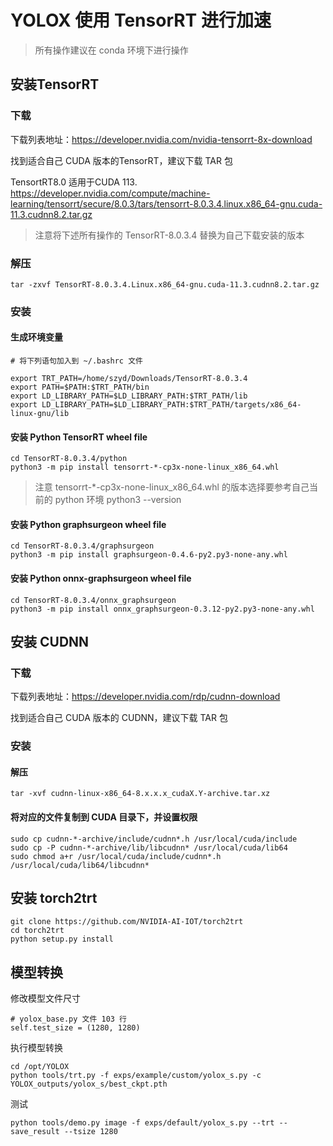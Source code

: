 # YOLOX 使用 TensorRT 进行加速

> 所有操作建议在 conda 环境下进行操作

## 安装TensorRT

### 下载

下载列表地址：https://developer.nvidia.com/nvidia-tensorrt-8x-download

找到适合自己 CUDA 版本的TensorRT，建议下载 TAR 包

TensortRT8.0 适用于CUDA 113. https://developer.nvidia.com/compute/machine-learning/tensorrt/secure/8.0.3/tars/tensorrt-8.0.3.4.linux.x86_64-gnu.cuda-11.3.cudnn8.2.tar.gz

> 注意将下述所有操作的 TensorRT-8.0.3.4 替换为自己下载安装的版本

### 解压

```
tar -zxvf TensorRT-8.0.3.4.Linux.x86_64-gnu.cuda-11.3.cudnn8.2.tar.gz
```

### 安装

#### 生成环境变量

```
# 将下列语句加入到 ~/.bashrc 文件

export TRT_PATH=/home/szyd/Downloads/TensorRT-8.0.3.4
export PATH=$PATH:$TRT_PATH/bin
export LD_LIBRARY_PATH=$LD_LIBRARY_PATH:$TRT_PATH/lib
export LD_LIBRARY_PATH=$LD_LIBRARY_PATH:$TRT_PATH/targets/x86_64-linux-gnu/lib
```

#### 安装 Python TensorRT wheel file

```
cd TensorRT-8.0.3.4/python
python3 -m pip install tensorrt-*-cp3x-none-linux_x86_64.whl
```

> 注意 tensorrt-*-cp3x-none-linux_x86_64.whl 的版本选择要参考自己当前的 python 环境  python3 --version

#### 安装 Python graphsurgeon wheel file

```
cd TensorRT-8.0.3.4/graphsurgeon
python3 -m pip install graphsurgeon-0.4.6-py2.py3-none-any.whl
```

#### 安装 Python onnx-graphsurgeon wheel file

```
cd TensorRT-8.0.3.4/onnx_graphsurgeon
python3 -m pip install onnx_graphsurgeon-0.3.12-py2.py3-none-any.whl
```

## 安装 CUDNN

### 下载

下载列表地址：https://developer.nvidia.com/rdp/cudnn-download

找到适合自己 CUDA 版本的 CUDNN，建议下载 TAR 包

### 安装

#### 解压

```
tar -xvf cudnn-linux-x86_64-8.x.x.x_cudaX.Y-archive.tar.xz
```

#### 将对应的文件复制到 CUDA 目录下，并设置权限

```
sudo cp cudnn-*-archive/include/cudnn*.h /usr/local/cuda/include 
sudo cp -P cudnn-*-archive/lib/libcudnn* /usr/local/cuda/lib64 
sudo chmod a+r /usr/local/cuda/include/cudnn*.h /usr/local/cuda/lib64/libcudnn*
```

## 安装 torch2trt

```
git clone https://github.com/NVIDIA-AI-IOT/torch2trt
cd torch2trt
python setup.py install
```

## 模型转换

修改模型文件尺寸

```
# yolox_base.py 文件 103 行
self.test_size = (1280, 1280)
```

执行模型转换

```
cd /opt/YOLOX
python tools/trt.py -f exps/example/custom/yolox_s.py -c YOLOX_outputs/yolox_s/best_ckpt.pth
```

测试

```
python tools/demo.py image -f exps/default/yolox_s.py --trt --save_result --tsize 1280
```

